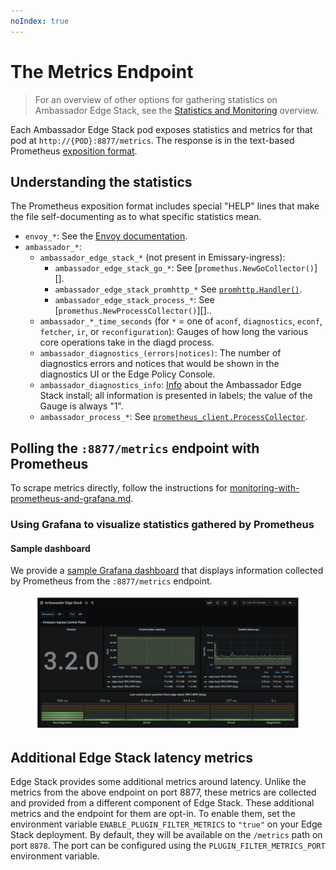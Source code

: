 ```yaml
---
noIndex: true
---
```


# The Metrics Endpoint

> For an overview of other options for gathering statistics on Ambassador Edge Stack, see the [Statistics and Monitoring](statistics-and-monitoring.md) overview.

Each Ambassador Edge Stack pod exposes statistics and metrics for that pod at `http://{POD}:8877/metrics`. The response is in the text-based Prometheus [exposition format](https://prometheus.io/docs/instrumenting/exposition_formats/).

## Understanding the statistics

The Prometheus exposition format includes special "HELP" lines that make the file self-documenting as to what specific statistics mean.

* `envoy_*`: See the [Envoy documentation](https://www.envoyproxy.io/docs/envoy/v1.23.0/operations/admin.html#get--stats-prometheus).
* `ambassador_*`:
  * `ambassador_edge_stack_*` (not present in Emissary-ingress):
    * `ambassador_edge_stack_go_*`: See \[`promethus.NewGoCollector()`]\[].
    * `ambassador_edge_stack_promhttp_*` See [`promhttp.Handler()`](https://godoc.org/github.com/prometheus/client_golang/prometheus/promhttp#Handler).
    * `ambassador_edge_stack_process_*`: See \[`promethus.NewProcessCollector()`]\[]..
  * `ambassador_*_time_seconds` (for `*` = one of `aconf`, `diagnostics`, `econf`, `fetcher`, `ir`, or `reconfiguration`): Gauges of how long the various core operations take in the diagd process.
  * `ambassador_diagnostics_(errors|notices)`: The number of diagnostics errors and notices that would be shown in the diagnostics UI or the Edge Policy Console.
  * `ambassador_diagnostics_info`: [Info](https://prometheus.github.io/client_python/) about the Ambassador Edge Stack install; all information is presented in labels; the value of the Gauge is always "1".
  * `ambassador_process_*`: See [`prometheus_client.ProcessCollector`](https://prometheus.github.io/client_python/collector/).

## Polling the `:8877/metrics` endpoint with Prometheus

To scrape metrics directly, follow the instructions for [monitoring-with-prometheus-and-grafana.md](monitoring-with-prometheus-and-grafana.md "mention").

### Using Grafana to visualize statistics gathered by Prometheus

#### Sample dashboard

We provide a [sample Grafana dashboard](https://grafana.com/grafana/dashboards/4698-ambassador-edge-stack/) that displays information collected by Prometheus from the `:8877/metrics` endpoint.

<figure><img src="../../.gitbook/assets/00 aes 16.png" alt=""><figcaption></figcaption></figure>

## Additional Edge Stack latency metrics

Edge Stack provides some additional metrics around latency. Unlike the metrics from the above endpoint on port 8877, these metrics are collected and provided from a different component of Edge Stack. These additional metrics and the endpoint for them are opt-in. To enable them, set the environment variable `ENABLE_PLUGIN_FILTER_METRICS` to `"true"` on your Edge Stack deployment. By default, they will be available on the `/metrics` path on port `8878`. The port can be configured using the `PLUGIN_FILTER_METRICS_PORT` environment variable.
